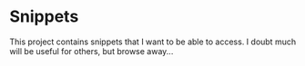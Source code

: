 Snippets
========================================================

This project contains snippets that I want to be able
to access. I doubt much will be useful for others, but
browse away...
